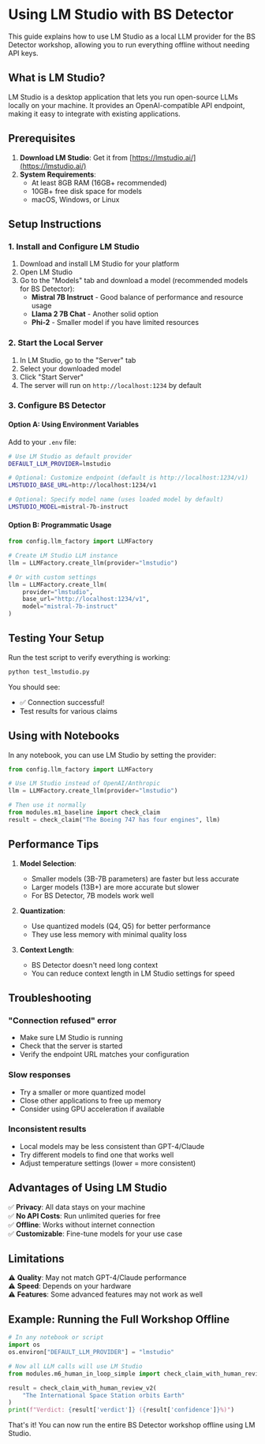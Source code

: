 # Using LM Studio with BS Detector

This guide explains how to use LM Studio as a local LLM provider for the BS Detector workshop, allowing you to run everything offline without needing API keys.

## What is LM Studio?

LM Studio is a desktop application that lets you run open-source LLMs locally on your machine. It provides an OpenAI-compatible API endpoint, making it easy to integrate with existing applications.

## Prerequisites

1. **Download LM Studio**: Get it from [https://lmstudio.ai/](https://lmstudio.ai/)
2. **System Requirements**: 
   - At least 8GB RAM (16GB+ recommended)
   - 10GB+ free disk space for models
   - macOS, Windows, or Linux

## Setup Instructions

### 1. Install and Configure LM Studio

1. Download and install LM Studio for your platform
2. Open LM Studio
3. Go to the "Models" tab and download a model (recommended models for BS Detector):
   - **Mistral 7B Instruct** - Good balance of performance and resource usage
   - **Llama 2 7B Chat** - Another solid option
   - **Phi-2** - Smaller model if you have limited resources

### 2. Start the Local Server

1. In LM Studio, go to the "Server" tab
2. Select your downloaded model
3. Click "Start Server" 
4. The server will run on `http://localhost:1234` by default

### 3. Configure BS Detector

#### Option A: Using Environment Variables

Add to your `.env` file:

```bash
# Use LM Studio as default provider
DEFAULT_LLM_PROVIDER=lmstudio

# Optional: Customize endpoint (default is http://localhost:1234/v1)
LMSTUDIO_BASE_URL=http://localhost:1234/v1

# Optional: Specify model name (uses loaded model by default)
LMSTUDIO_MODEL=mistral-7b-instruct
```

#### Option B: Programmatic Usage

```python
from config.llm_factory import LLMFactory

# Create LM Studio LLM instance
llm = LLMFactory.create_llm(provider="lmstudio")

# Or with custom settings
llm = LLMFactory.create_llm(
    provider="lmstudio",
    base_url="http://localhost:1234/v1",
    model="mistral-7b-instruct"
)
```

## Testing Your Setup

Run the test script to verify everything is working:

```bash
python test_lmstudio.py
```

You should see:
- ✅ Connection successful!
- Test results for various claims

## Using with Notebooks

In any notebook, you can use LM Studio by setting the provider:

```python
from config.llm_factory import LLMFactory

# Use LM Studio instead of OpenAI/Anthropic
llm = LLMFactory.create_llm(provider="lmstudio")

# Then use it normally
from modules.m1_baseline import check_claim
result = check_claim("The Boeing 747 has four engines", llm)
```

## Performance Tips

1. **Model Selection**:
   - Smaller models (3B-7B parameters) are faster but less accurate
   - Larger models (13B+) are more accurate but slower
   - For BS Detector, 7B models work well

2. **Quantization**:
   - Use quantized models (Q4, Q5) for better performance
   - They use less memory with minimal quality loss

3. **Context Length**:
   - BS Detector doesn't need long context
   - You can reduce context length in LM Studio settings for speed

## Troubleshooting

### "Connection refused" error
- Make sure LM Studio is running
- Check that the server is started
- Verify the endpoint URL matches your configuration

### Slow responses
- Try a smaller or more quantized model
- Close other applications to free up memory
- Consider using GPU acceleration if available

### Inconsistent results
- Local models may be less consistent than GPT-4/Claude
- Try different models to find one that works well
- Adjust temperature settings (lower = more consistent)

## Advantages of Using LM Studio

✅ **Privacy**: All data stays on your machine  
✅ **No API Costs**: Run unlimited queries for free  
✅ **Offline**: Works without internet connection  
✅ **Customizable**: Fine-tune models for your use case  

## Limitations

⚠️ **Quality**: May not match GPT-4/Claude performance  
⚠️ **Speed**: Depends on your hardware  
⚠️ **Features**: Some advanced features may not work as well  

## Example: Running the Full Workshop Offline

```python
# In any notebook or script
import os
os.environ["DEFAULT_LLM_PROVIDER"] = "lmstudio"

# Now all LLM calls will use LM Studio
from modules.m6_human_in_loop_simple import check_claim_with_human_review

result = check_claim_with_human_review_v2(
    "The International Space Station orbits Earth"
)
print(f"Verdict: {result['verdict']} ({result['confidence']}%)")
```

That's it! You can now run the entire BS Detector workshop offline using LM Studio.